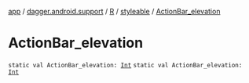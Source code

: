 [app](../../../index.md) / [dagger.android.support](../../index.md) / [R](../index.md) / [styleable](index.md) / [ActionBar_elevation](./-action-bar_elevation.md)

# ActionBar_elevation

`static val ActionBar_elevation: `[`Int`](https://kotlinlang.org/api/latest/jvm/stdlib/kotlin/-int/index.html)
`static val ActionBar_elevation: `[`Int`](https://kotlinlang.org/api/latest/jvm/stdlib/kotlin/-int/index.html)